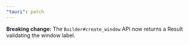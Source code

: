 ```yaml
---
"tauri": patch
---
```


**Breaking change:** The `Builder#create_window` API now returns a Result validating the window label.
